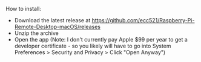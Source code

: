 How to install:
- Download the latest release at https://github.com/ecc521/Raspberry-Pi-Remote-Desktop-macOS/releases
- Unzip the archive
- Open the app (Note: I don't currently pay Apple $99 per year to get a developer certificate - so you likely will have to go into System Preferences > Security and Privacy > Click "Open Anyway")
